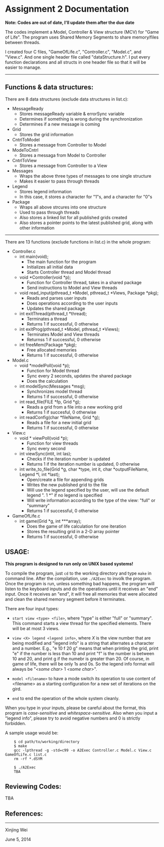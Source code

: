 Assignment 2 Documentation
===
**Note: Codes are out of date, I'll update them after the due date**

The codes implement a Model, Controller \& View structure (MCV) for "Game of Life". 
The program uses Shared Memory Segments to share memory/files between threads. 

I created four C files, "GameOfLife.c", "Controller.c", "Model.c", and "View.c". And one single header file called "dataStructure.h". 
I put every function declarations and all structs in one header file so that it will be easier to manage.
***

Functions & data structures:
--------

There are 8 data structures (exclude data structures in list.c):
- MessageReady
	- Stores messageReady variable & errorSync variable
	- Determines if something is wrong during the synchronization
	- Determines if a new message is coming
- Grid
	- Stores the grid information
- CntrlToModel
	- Stores a message from Controller to Model
- ModeToCntrl
	- Stores a messaga from Model to Controller
- CntrlToView
	- Stores a message from Controller to a View
- Messages
	- Wraps the above three types of messages to one single structure
	- Makes it easier to pass through threads
- Legend
	- Stores legend information
	- In this case, it stores a character for "1"s, and a character for "0"s
- Package
	- Wraps all above strcures into one structure
	- Used to pass through threads
	- Also stores a linked list for all published grids created
	- Also stores a pointer points to the latest published grid, along with other information

***

There are 13 functions (exclude functions in list.c) in the whole program:
- Controller.c
	- int main(void);
		- The main function for the program
		- Initializes all initial data
		- Starts Controller thread and Model thread
	- void *Controller(void *p);
		- Function for Controller thread, takes in a shared package
		- Send instructions to Model and View threads
	- void read_input(pthread_t *Model, pthread_t *Views, Package *pkg);
		- Reads and parses user inputs
		- Does operations according to the user inputs
		- Updates the shared package
	- int exitThread(pthread_t *thread);
		- Terminates a thread
		- Returns 1 if successful, 0 otherwise
	- int exitProg(pthread_t *Model, pthread_t *Views);
		- Terminates Model and View threads
		- Returnss 1 if successful, 0 otherwise
	- int freeMem(Package *pkg);
		- Free allocated memories
		- Returns 1 if successful, 0 otherwise
- Model.c
	- void *modelPoll(void *p);
		- Function for Model thread
		- Sync every 2 seconds, updates the shared package
		- Does the calculation
	- int modelSync(Messages *msg);
		- Synchronizes model thread
		- Returns 1 if successful, 0 otherwise
	- int read_file(FILE *fp, Grid *g);
		- Reads a grid from a file into a new working grid
		- Returns 1 if succesful, 0 otherwise
	- int readConfig(char *fileName, Grid *g);
		- Reads a file for a new initial grid
		- Returns 1 if successful, 0 otherwise
- View.c
	- void * viewPoll(void *p);
		- Function for view threads
		- Sync every second
	- int viewSync(intit, int las);
		- Checks if the iteration number is updated
		- Returns 1 if the iteration number is updated, 0 otherwise
	- int write_to_file(Grid *g, char *type, int it, char *outputFileName, Legend *l, int *last);
		- Open/create a file for appending grids
		- Writes the new published grid to the file
		- Will use the legend specified by the user, will  use the default legend ". 1 *" if no legend is specified
		- Will write information according to the type of the view: "full" or "summary"
		- Returns 1 if successful, 0 otherwise
- GameOfLife.c
	- int game(Grid *g, int ***array);
		- Does the game of life calculation for one iteration
		- Stores the resulting grid in a 2-D array pointer
		- Returns 1 if successful, 0 otherwise

USAGE:
--------

**This program is designed to run only on UNIX based systems!**

To compile the program, just `cd` to the working directory and type `make` in command line. 
After the compilation, use `./A2Exec` to involk the program. Once the program is run, unless something bad happens, 
the program will listen to the keyboard inputs and do the operations until it receives an "end" input. Once it receives an "end", it will free all memories that were allocated and clean the shared memory segment before it terminates.

There are four input types:

- `start view <type> <file>`, where "type" is either "full" or "summary". This command starts a view thread for the specified elements. There will be at most 3 views.

- `view <X> legend <legend info>`, where _X_ is the view number that are being modified and "legend info" is a string that alternates a character and a number. E.g., "e 10 f 20 g" means that when printing the grid, print "e" if the number is less than 10 and print "f" is the number is between 10 and 20, and print g if the numebr is greater than 20. Of course, in game of life, there will be only 1s and 0s. So the legend info format will always be "_\<some char\>_ 1 _\<some char\>_".

- `model <filename>` to have a mode switch its operation to use content of \<filename\> as a starting configuration for a new set of iterations on the gird.

- `end` to end the operation of the whole system cleanly.

When you type in your inputs, please be careful about the format, this program is *case-sensitive* and *whitespace-sensitive*.  Also when you input a "legend info", please try to avoid negative numbers and 0 is strictly forbidden.

A sample usage would be:

		$ cd path/to/working/directory
		$ make
		gcc -lpthread -g -std=c99 -o A2Exec Controller.c Model.c View.c GameOfLife.c list.c
		rm -rf *.dSYM
		
		$ ./A2Exec
		TBA

Reviewing Codes:
--------
TBA

References:
--------

***
Xinjing Wei

June 5, 2014
